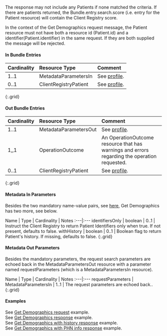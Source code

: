 The response may not include any Patients if none matched the criteria.  If there are patients returned, the Bundle.entry.search.score (i.e. entry for the Patient resource) will contain the Client Registry score.

In the context of the Get Demographics request message, the Patient resource must not have both a resource id (Patient.id) and a identifier(Patient.identifier) in the same request. If they are both supplied the message will be rejected.

#### In Bundle Entries

Cardinality | Resource Type | Comment
:---|:---|:---
1..1 | MetadataParametersIn | See [profile](StructureDefinition-bc-metadata-parameters-in.html).
0..1 | ClientRegistryPatient | See [profile](StructureDefinition-bc-patient.html).
{:.grid}

#### Out Bundle Entries

Cardinality | Resource Type | Comment
:---|:---|:---
1..1 | MetadataParametersOut | See [profile](StructureDefinition-bc-metadata-parameters-out.html).
1,,1 | OperationOutcome | An OperationOutcome resource that has warnings and errors regarding the operation requested.
0..1 | ClientRegistryPatient | See [profile](StructureDefinition-bc-patient.html).
{:.grid}

#### Metadata In Parameters

Besides the two mandatory name-value pairs, see [here](StructureDefinition-bc-metadata-parameters-in.html), Get Demographics has two more, see below.

Name | Type | Cardinality | Notes
:---|:---
identifiersOnly | boolean | 0..1 | Instruct the Client Registry to return Patient Identifiers only when true. If not present, defaults to false.
withHistory | boolean | 0..1 | Boolean flag to return Patient's history. If missing, defaults to false.
{:.grid}

#### Metadata Out Parameters

Besides the mandatory parameters, the request search parameters are echoed back in the MetadataParametersOut resource with a parameter named requestParameters (which is a MetadataParametersIn resource).

Name | Type | Cardinality | Notes
:---|:---
requestParameters | MetadataParametersIn | 1..1 | The request parameters are echoed back..
{:.grid}

#### Examples

See [Get Demographics request](Bundle-GetDemographics-Request.html) example.  
See [Get Demographics response](Bundle-GetDemographics-Response.html) example.  
See [Get Demographics with history response](Bundle-GetDemographics-withHistory-Response.html) example.  
See [Get Demographics with PHN info response](Bundle-GetDemographics-withPHNInfo-Response.html) example.  
